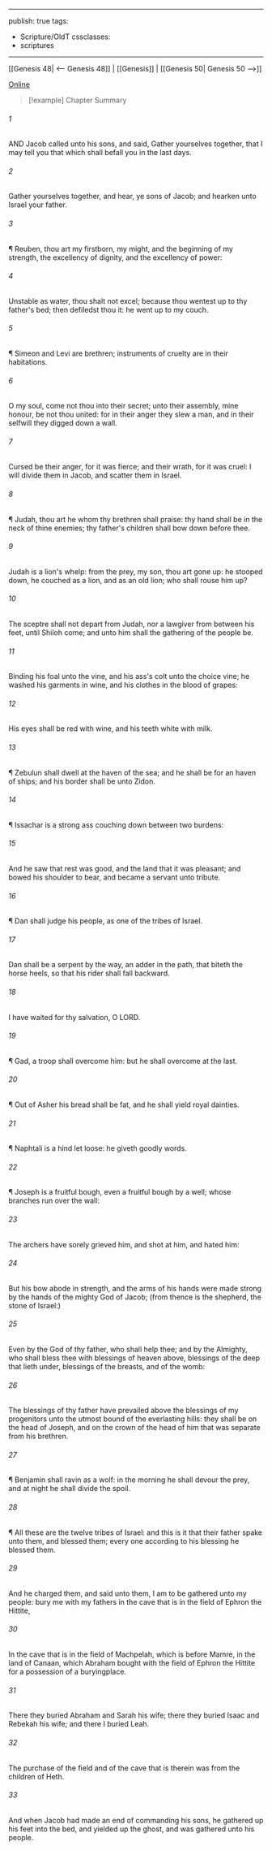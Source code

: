 

---
publish: true
tags:
  - Scripture/OldT
cssclasses:
  - scriptures
---
[[Genesis 48| <-- Genesis 48]] | [[Genesis]] | [[Genesis 50| Genesis 50 -->]]

[Online](https://churchofjesuschrist.org/study/scriptures/ot/gen/49?lang=eng)

>[!example] Chapter Summary
>
###### 1
AND Jacob called unto his sons, and said, Gather yourselves together, that I may tell you that which shall befall you in the last days.
###### 2
Gather yourselves together, and hear, ye sons of Jacob; and hearken unto Israel your father.
###### 3
¶ Reuben, thou art my firstborn, my might, and the beginning of my strength, the excellency of dignity, and the excellency of power:
###### 4
Unstable as water, thou shalt not excel; because thou wentest up to thy father's bed; then defiledst thou it: he went up to my couch.
###### 5
¶ Simeon and Levi are brethren; instruments of cruelty are in their habitations.
###### 6
O my soul, come not thou into their secret; unto their assembly, mine honour, be not thou united: for in their anger they slew a man, and in their selfwill they digged down a wall.
###### 7
Cursed be their anger, for it was fierce; and their wrath, for it was cruel: I will divide them in Jacob, and scatter them in Israel.
###### 8
¶ Judah, thou art he whom thy brethren shall praise: thy hand shall be in the neck of thine enemies; thy father's children shall bow down before thee.
###### 9
Judah is a lion's whelp: from the prey, my son, thou art gone up: he stooped down, he couched as a lion, and as an old lion; who shall rouse him up?
###### 10
The sceptre shall not depart from Judah, nor a lawgiver from between his feet, until Shiloh come; and unto him shall the gathering of the people be.
###### 11
Binding his foal unto the vine, and his ass's colt unto the choice vine; he washed his garments in wine, and his clothes in the blood of grapes:
###### 12
His eyes shall be red with wine, and his teeth white with milk.
###### 13
¶ Zebulun shall dwell at the haven of the sea; and he shall be for an haven of ships; and his border shall be unto Zidon.
###### 14
¶ Issachar is a strong ass couching down between two burdens:
###### 15
And he saw that rest was good, and the land that it was pleasant; and bowed his shoulder to bear, and became a servant unto tribute.
###### 16
¶ Dan shall judge his people, as one of the tribes of Israel.
###### 17
Dan shall be a serpent by the way, an adder in the path, that biteth the horse heels, so that his rider shall fall backward.
###### 18
I have waited for thy salvation, O LORD.
###### 19
¶ Gad, a troop shall overcome him: but he shall overcome at the last.
###### 20
¶ Out of Asher his bread shall be fat, and he shall yield royal dainties.
###### 21
¶ Naphtali is a hind let loose: he giveth goodly words.
###### 22
¶ Joseph is a fruitful bough, even a fruitful bough by a well; whose branches run over the wall:
###### 23
The archers have sorely grieved him, and shot at him, and hated him:
###### 24
But his bow abode in strength, and the arms of his hands were made strong by the hands of the mighty God of Jacob; (from thence is the shepherd, the stone of Israel:)
###### 25
Even by the God of thy father, who shall help thee; and by the Almighty, who shall bless thee with blessings of heaven above, blessings of the deep that lieth under, blessings of the breasts, and of the womb:
###### 26
The blessings of thy father have prevailed above the blessings of my progenitors unto the utmost bound of the everlasting hills: they shall be on the head of Joseph, and on the crown of the head of him that was separate from his brethren.
###### 27
¶ Benjamin shall ravin as a wolf: in the morning he shall devour the prey, and at night he shall divide the spoil.
###### 28
¶ All these are the twelve tribes of Israel: and this is it that their father spake unto them, and blessed them; every one according to his blessing he blessed them.
###### 29
And he charged them, and said unto them, I am to be gathered unto my people: bury me with my fathers in the cave that is in the field of Ephron the Hittite,
###### 30
In the cave that is in the field of Machpelah, which is before Mamre, in the land of Canaan, which Abraham bought with the field of Ephron the Hittite for a possession of a buryingplace.
###### 31
There they buried Abraham and Sarah his wife; there they buried Isaac and Rebekah his wife; and there I buried Leah.
###### 32
The purchase of the field and of the cave that is therein was from the children of Heth.
###### 33
And when Jacob had made an end of commanding his sons, he gathered up his feet into the bed, and yielded up the ghost, and was gathered unto his people.



